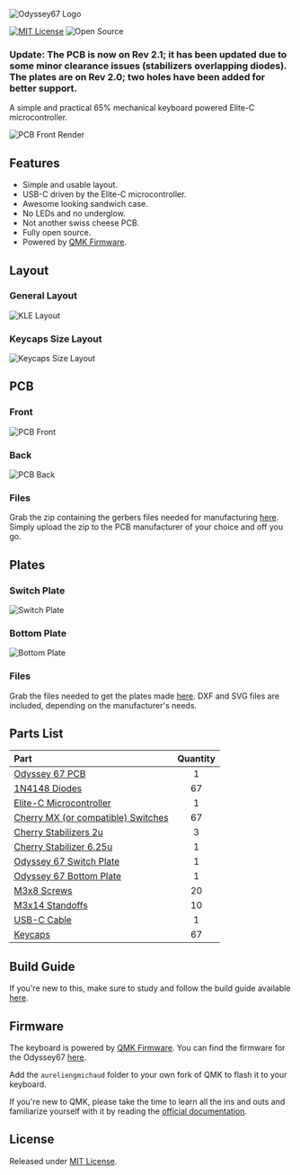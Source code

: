 ![Odyssey67 Logo](https://i.imgur.com/8HvarXz.png)

 [![MIT License](https://img.shields.io/badge/license-MIT-blue)](https://github.com/aureliengmichaud/Odyssey67/blob/master/LICENSE)
 ![Open Source](https://img.shields.io/badge/open_source-yes-brightgreen)

 ### Update: The PCB is now on Rev 2.1; it has been updated due to some minor clearance issues (stabilizers overlapping diodes). The plates are on Rev 2.0; two holes have been added for better support.

 A simple and practical 65% mechanical keyboard powered Elite-C microcontroller.

 ![PCB Front Render](https://i.imgur.com/4Ekcaup.png)

## Features

 * Simple and usable layout.
 * USB-C driven by the Elite-C microcontroller.
 * Awesome looking sandwich case.
 * No LEDs and no underglow.
 * Not another swiss cheese PCB.
 * Fully open source.
 * Powered by [QMK Firmware](https://github.com/qmk/qmk_firmware).

## Layout

### General Layout

 ![KLE Layout](https://i.imgur.com/f4VOBou.png)

### Keycaps Size Layout

 ![Keycaps Size Layout](https://i.imgur.com/bor1luP.png)

## PCB

### Front

 ![PCB Front](https://i.imgur.com/EMjjPsy.png)

### Back

 ![PCB Back](https://i.imgur.com/RfOzqZC.png)

### Files

 Grab the zip containing the gerbers files needed for manufacturing [here](https://github.com/aureliengmichaud/Odyssey67/blob/master/Odyssey67-Gerbers-Rev21.zip). Simply upload the zip to the PCB manufacturer of your choice and off you go.

## Plates

### Switch Plate

 ![Switch Plate](https://i.imgur.com/L6NuyFb.png)

### Bottom Plate

 ![Bottom Plate](https://i.imgur.com/laIwWEt.png)

### Files

 Grab the files needed to get the plates made [here](https://github.com/aureliengmichaud/Odyssey67/tree/master/Plates). DXF and SVG files are included, depending on the manufacturer's needs.

## Parts List

 Part                                                                                                                                 |  Quantity
 :----------------------------------------------------------------------------------------------------------------------------------  |  :-------:
 [Odyssey 67 PCB](https://github.com/aureliengmichaud/Odyssey67/blob/master/Gerbers.zip)                                              |  1
 [1N4148 Diodes](https://candykeys.com/product/fairchild-semiconductor-diode-1n4148-pack-of-100)                                      |  67
 [Elite-C Microcontroller](https://splitkb.com/collections/keyboard-parts/products/elite-c-rev3-microcontroller)                      |  1
 [Cherry MX (or compatible) Switches](https://candykeys.com/category:switches/brand:cherry)                                           |  67
 [Cherry Stabilizers 2u](https://candykeys.com/product/original-cherry-2u-pcb-stabilizer)                                             |  3
 [Cherry Stabilizer 6.25u](https://candykeys.com/product/official-cherry-mx-stabiliser-6-25u)                                         |  1
 [Odyssey 67 Switch Plate](https://github.com/aureliengmichaud/Odyssey67/tree/master/Plates)                                          |  1
 [Odyssey 67 Bottom Plate](https://github.com/aureliengmichaud/Odyssey67/tree/master/Plates)                                          |  1
 [M3x8 Screws](https://www.ebay.fr/sch/i.html?_odkw=m3x8+screws&_osacat=0&_from=R40&_trksid=m570.l1313&_nkw=m3+screws&_sacat=0)       |  20
 [M3x14 Standoffs](https://www.ebay.fr/sch/i.html?_odkw=m3+screws&_osacat=0&_from=R40&_trksid=m570.l1313&_nkw=m3+standoffs&_sacat=0)  |  10
 [USB-C Cable](https://candykeys.com/product/black-nylon-usb-c-cable-1m)                                                              |  1
 [Keycaps](https://www.aliexpress.com/wholesale?catId=0&initiative_id=SB_20200426114303&SearchText=keycaps)                           |  67

## Build Guide

 If you're new to this, make sure to study and follow the build guide available [here](https://github.com/aureliengmichaud/Odyssey67/blob/master/BUILD_GUIDE.md).

## Firmware

 The keyboard is powered by [QMK Firmware](https://github.com/qmk/qmk_firmware). You can find the firmware for the Odyssey67 [here](https://github.com/aureliengmichaud/Odyssey67/tree/master/Firmware/aureliengmichaud/odyssey67).

 Add the `aureliengmichaud` folder to your own fork of QMK to flash it to your keyboard.

 If you're new to QMK, please take the time to learn all the ins and outs and familiarize yourself with it by reading the [official documentation](https://docs.qmk.fm/#/).

## License

 Released under [MIT License](https://github.com/aureliengmichaud/Odyssey67/blob/master/LICENSE).
